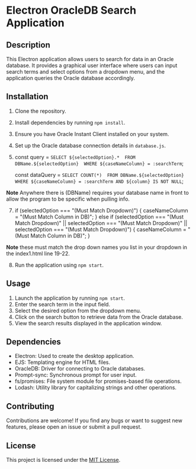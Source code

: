 # Electron OracleDB Search Application

## Description
This Electron application allows users to search for data in an Oracle database. It provides a graphical user interface where users can input search terms and select options from a dropdown menu, and the application queries the Oracle database accordingly.

## Installation
1. Clone the repository.
2. Install dependencies by running `npm install`.
3. Ensure you have Oracle Instant Client installed on your system.
4. Set up the Oracle database connection details in `database.js`.
5.  const query = `
            SELECT ${selectedOption}.* 
            FROM DBName.${selectedOption} 
            WHERE ${caseNameColumn} = :searchTerm
        `;

    const dataQuery = `
                SELECT COUNT(*) 
                FROM DBName.${selectedOption}
                WHERE ${caseNameColumn} = :searchTerm AND ${column} IS NOT NULL
            `;
    
**Note** Anywhere there is (DBName) requires your database name in front to allow the program to be specific when pulling info.

7. if (selectedOption === "(Must Match Dropdown)") {
            caseNameColumn = "(Must Match Column in DB)";
        } else if (selectedOption === "(Must Match Dropdown)" || selectedOption === "(Must Match Dropdown)" || selectedOption === "(Must Match Dropdown)") {
            caseNameColumn = "(Must Match Column in DB)";
        }


**Note** these must match the drop down names you list in your dropdown in the index1.html line 19-22.

8. Run the application using `npm start`.

## Usage
1. Launch the application by running `npm start`.
2. Enter the search term in the input field.
3. Select the desired option from the dropdown menu.
4. Click on the search button to retrieve data from the Oracle database.
5. View the search results displayed in the application window.

## Dependencies
- Electron: Used to create the desktop application.
- EJS: Templating engine for HTML files.
- OracleDB: Driver for connecting to Oracle databases.
- Prompt-sync: Synchronous prompt for user input.
- fs/promises: File system module for promises-based file operations.
- Lodash: Utility library for capitalizing strings and other operations.

## Contributing
Contributions are welcome! If you find any bugs or want to suggest new features, please open an issue or submit a pull request.

## License
This project is licensed under the [MIT License](LICENSE).
